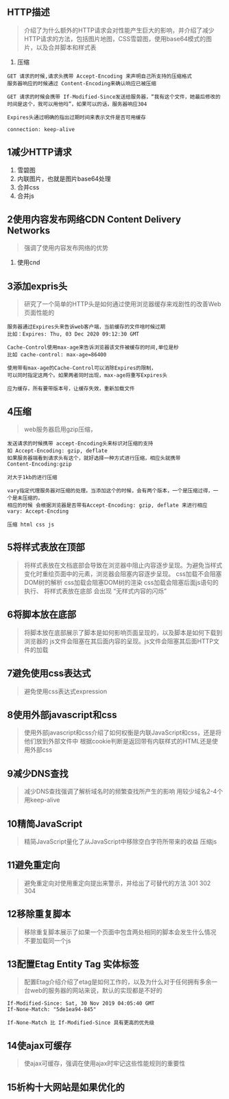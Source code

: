 ## HTTP描述
> 介绍了为什么额外的HTTP请求会对性能产生巨大的影响，并介绍了减少HTTP请求的方法，包括图片地图，CSS雪碧图，使用base64模式的图片，以及合并脚本和样式表
1. 压缩 
```
GET 请求的时候,请求头携带 Accept-Encoding 来声明自己所支持的压缩格式
服务器响应的时候通过 Content-Encoding来确认响应已被压缩

GET 请求的时候会携带 If-Modified-Since发送给服务器，“我有这个文件，她最后修改的时间是这个，我可以用他吗”，如果可以的话，服务器响应304

Expires头通过明确的指出过期时间来表示文件是否可用缓存

connection: keep-alive 

```

## 1减少HTTP请求
1. 雪碧图
2. 内联图片，也就是图片base64处理
3. 合并css
4. 合并js

## 2使用内容发布网络CDN Content Delivery Networks
> 强调了使用内容发布网络的优势
1. 使用cnd

## 3添加expris头
> 研究了一个简单的HTTP头是如何通过使用浏览器缓存来戏剧性的改善Web页面性能的
```
服务器通过Expires头来告诉web客户端，当前缓存的文件啥时候过期
比如：Expires: Thu, 03 Dec 2020 09:12:30 GMT 

Cache-Control使用max-age来告诉浏览器该文件被缓存的时间,单位是秒 
比如 cache-control: max-age=86400

使用带有max-age的Cache-Control可以消除Expires的限制，
可以同时指定这两个。如果两者同时出现，max-age将重写Expires头

应为缓存，所有要带版本号，让缓存失效，重新加载文件

```

## 4压缩
> web服务器启用gzip压缩，

```
发送请求的时候携带 accept-Encoding头来标识对压缩的支持
如 Accept-Encoding: gzip, deflate
如果服务器端看到请求头有这个，就好选择一种方式进行压缩，相应头就携带
Content-Encoding:gzip

对大于1kb的进行压缩

vary指定代理服务器对压缩的处理。当添加这个的时候，会有两个版本，一个是压缩过得，一个是未压缩的，
相应的时候 会根据浏览器是否带有Accept-Encoding: gzip, deflate 来进行相应
vary: Accept-Encding

压缩 html css js
```
## 5将样式表放在顶部
> 将样式表放在文档底部会导致在浏览器中阻止内容逐步呈现。为避免当样式变化时重绘页面中的元素，浏览器会阻塞内容逐步呈现。
>css加载不会阻塞DOM树的解析
>css加载会阻塞DOM树的渲染
>css加载会阻塞后面js语句的执行、
> 将样式表放在底部 会出现 “无样式内容的闪烁”
## 6将脚本放在底部
> 将脚本放在底部展示了脚本是如何影响页面呈现的，以及脚本是如何下载到浏览器的
>js文件会阻塞在其后面内容的呈现。js文件会阻塞其后面HTTP文件的加载
## 7避免使用css表达式
> 避免使用css表达式expression

## 8使用外部javascript和css
> 使用外部javascript和css介绍了如何权衡是内联JavaScript和css，还是将他们放到外部文件中
> 根据cookie判断是返回带有内联样式的HTML还是使用外部css
>  

## 9减少DNS查找
> 减少DNS查找强调了解析域名时的频繁查找所产生的影响
> 用较少域名2-4个
> 用keep-alive
> 


## 10精简JavaScript
>精简JavaScript量化了从JavaScript中移除空白字符所带来的收益
> 压缩js

## 11避免重定向
>避免重定向对使用重定向提出来警示，并给出了可替代的方法
> 301 302 304

## 12移除重复脚本
>移除重复脚本展示了如果一个页面中包含两处相同的脚本会发生什么情况
>不要加载同一个js

## 13配置Etag Entity Tag 实体标签
> 配置Etag介绍介绍了etag是如何工作的，以及为什么对于任何拥有多余一台web的服务器的网站来说，默认的实现都是不好的
```
If-Modified-Since: Sat, 30 Nov 2019 04:05:40 GMT
If-None-Match: "5de1ea94-845"

If-None-Match 比 If-Modified-Since 具有更高的优先级
```

## 14使ajax可缓存
>使ajax可缓存，强调在使用ajax时牢记这些性能规则的重要性
>
## 15析构十大网站是如果优化的